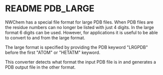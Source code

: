 # README PDB_LARGE

NWChem has a special file format for large PDB files. When PDB files are
the residue numbers can no longer be listed with just 4 digits. In the
large format 6 digits can be used. However, for applications it is 
useful to be able to convert to and from the large format.

The large format is specified by providing the PDB keyword "LRGPDB"
before the first "ATOM" or "HETATM" keyword.

This converter detects what format the input PDB file is in and 
generates a PDB output file in the other format.
